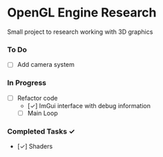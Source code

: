 # OpenGL Engine Research

Small project to research working with 3D graphics

### To Do
- [ ] Add camera system

### In Progress
- [ ] Refactor code
    - [✓] ImGui interface with debug information
    - [ ] Main Loop

### Completed Tasks ✓
- [✓] Shaders
